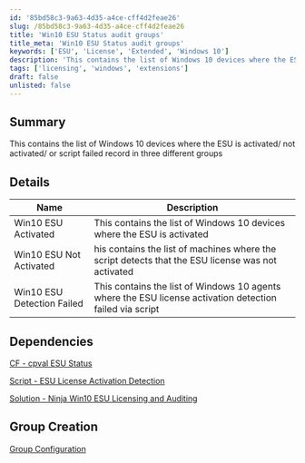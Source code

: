 ```yaml
---
id: '85bd58c3-9a63-4d35-a4ce-cff4d2feae26'
slug: /85bd58c3-9a63-4d35-a4ce-cff4d2feae26
title: 'Win10 ESU Status audit groups'
title_meta: 'Win10 ESU Status audit groups'
keywords: ['ESU', 'License', 'Extended', 'Windows 10']
description: 'This contains the list of Windows 10 devices where the ESU is activated/ not activated/ or script failed record in three different groups'
tags: ['licensing', 'windows', 'extensions']
draft: false
unlisted: false
---
```


## Summary

This contains the list of Windows 10 devices where the ESU is activated/ not activated/ or script failed record in three different groups

## Details

| Name       | Description |
| ---------- | ----------- |
| Win10 ESU Activated | This contains the list of Windows 10 devices where the ESU is activated |
| Win10 ESU Not Activated | his contains the list of machines where the script detects that the ESU license was not activated |
| Win10 ESU Detection Failed | This contains the list of Windows 10 agents where the ESU license activation detection failed via script |


## Dependencies

[CF - cpval ESU Status](/docs/b4d0f4a1-7891-4315-875e-01fc96b17d59)

[Script - ESU License Activation Detection](/docs/2110ef0d-ceaf-4b38-a4ff-647fe66e1015)

[Solution - Ninja Win10 ESU Licensing and Auditing](/docs/f1ae37d6-7fa7-414c-8550-1ae9ea11b987)

## Group Creation

[Group Configuration](https://github.com/ProVal-Tech/ninjarmm/blob/main/groups/cpval-win10-esu-status.toml)
